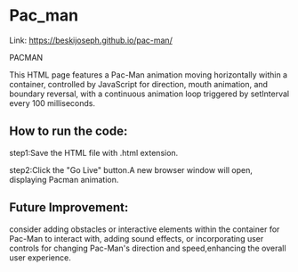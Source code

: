 # Pac_man

Link: https://beskijoseph.github.io/pac-man/

PACMAN

This HTML page features a Pac-Man animation moving horizontally within a container, controlled by JavaScript for direction, mouth animation, and boundary reversal, with a continuous animation loop triggered by setInterval every 100 milliseconds.

## How to run the code:

step1:Save the HTML file with .html extension.

step2:Click the "Go Live" button.A new browser window will open, displaying Pacman animation.

## Future Improvement:

consider adding obstacles or interactive elements within the container for Pac-Man to interact with, adding sound effects, or incorporating user controls for changing Pac-Man's direction and speed,enhancing the overall user experience.
